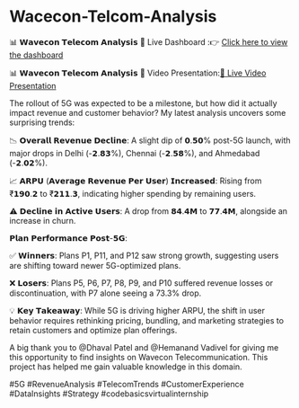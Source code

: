 # Wacecon-Telcom-Analysis

📊 𝗪𝗮𝘃𝗲𝗰𝗼𝗻 𝗧𝗲𝗹𝗲𝗰𝗼𝗺 𝗔𝗻𝗮𝗹𝘆𝘀𝗶𝘀 🚀 Live Dashboard :👉 [Click here to view the dashboard](https://app.powerbi.com/view?r=eyJrIjoiMThmMjZjMjItY2U4Ny00MjA2LThkNDktODY3NzI3YjJjYWFhIiwidCI6ImM2ZTU0OWIzLTVmNDUtNDAzMi1hYWU5LWQ0MjQ0ZGM1YjJjNCJ9)


📊 𝗪𝗮𝘃𝗲𝗰𝗼𝗻 𝗧𝗲𝗹𝗲𝗰𝗼𝗺 𝗔𝗻𝗮𝗹𝘆𝘀𝗶𝘀 🚀 Video Presentation:[🎥 Live Video Presentation](https://www.linkedin.com/posts/shivu3_codebasicsvirtualinternship-powerbi-dataanalytics-activity-7330145664414240768-fk9e/?utm_source=share&utm_medium=member_desktop&rcm=ACoAAB_f88kB90TMmpfATMiVfc8V2yUnY5uc_Tg)



The rollout of 5G was expected to be a milestone, but how did it actually impact revenue and customer behavior? My latest analysis uncovers some surprising trends:

📉 𝗢𝘃𝗲𝗿𝗮𝗹𝗹 𝗥𝗲𝘃𝗲𝗻𝘂𝗲 𝗗𝗲𝗰𝗹𝗶𝗻𝗲: A slight dip of 𝟬.𝟱𝟬% post-5G launch, with major drops in Delhi (-𝟮.𝟴𝟯%), Chennai (-𝟮.𝟱𝟴%), and Ahmedabad (-𝟮.𝟬𝟮%).

📈 𝗔𝗥𝗣𝗨 (𝗔𝘃𝗲𝗿𝗮𝗴𝗲 𝗥𝗲𝘃𝗲𝗻𝘂𝗲 𝗣𝗲𝗿 𝗨𝘀𝗲𝗿) 𝗜𝗻𝗰𝗿𝗲𝗮𝘀𝗲𝗱: Rising from ₹𝟭𝟵𝟬.𝟮 to ₹𝟮𝟭𝟭.𝟯, indicating higher spending by remaining users.

⚠️ 𝗗𝗲𝗰𝗹𝗶𝗻𝗲 𝗶𝗻 𝗔𝗰𝘁𝗶𝘃𝗲 𝗨𝘀𝗲𝗿𝘀: A drop from 𝟴𝟰.𝟰𝗠 to 𝟳𝟳.𝟰𝗠, alongside an increase in churn.

𝗣𝗹𝗮𝗻 𝗣𝗲𝗿𝗳𝗼𝗿𝗺𝗮𝗻𝗰𝗲 𝗣𝗼𝘀𝘁-𝟱𝗚:

✅ 𝗪𝗶𝗻𝗻𝗲𝗿𝘀: Plans P1, P11, and P12 saw strong growth, suggesting users are shifting toward newer 5G-optimized plans.

❌ 𝗟𝗼𝘀𝗲𝗿𝘀: Plans P5, P6, P7, P8, P9, and P10 suffered revenue losses or discontinuation, with P7 alone seeing a 73.3% drop.

💡 𝗞𝗲𝘆 𝗧𝗮𝗸𝗲𝗮𝘄𝗮𝘆: While 5G is driving higher ARPU, the shift in user behavior requires rethinking pricing, bundling, and marketing strategies to retain customers and optimize plan offerings.

A big thank you to @Dhaval Patel and @Hemanand Vadivel for giving me this opportunity to find insights on Wavecon Telecommunication. This project has helped me gain valuable knowledge in this domain.

#5G #RevenueAnalysis #TelecomTrends #CustomerExperience #DataInsights #Strategy #codebasicsvirtualinternship
